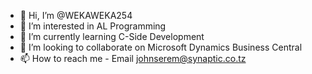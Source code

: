 - 👋 Hi, I’m @WEKAWEKA254
- 👀 I’m interested in AL Programming
- 🌱 I’m currently learning C-Side Development
- 💞️ I’m looking to collaborate on Microsoft Dynamics Business Central
- 📫 How to reach me - Email johnserem@synaptic.co.tz

<!---
WEKAWEKA254/WEKAWEKA254 is a ✨ special ✨ repository because its `README.md` (this file) appears on your GitHub profile.
You can click the Preview link to take a look at your changes.
--->
